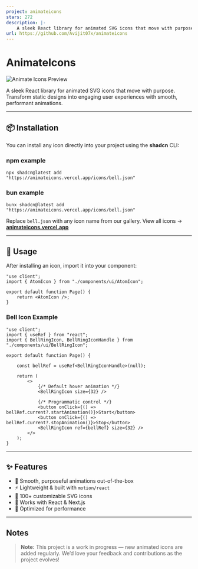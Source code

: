 ```yaml
---
project: animateicons
stars: 272
description: |-
    A sleek React library for animated SVG icons that move with purpose. Transform static designs into engaging user experiences with smooth, performant animations.
url: https://github.com/Avijit07x/animateicons
---
```


# AnimateIcons

![Animate Icons Preview](https://animateicons.vercel.app/_next/static/media/og.8b896778.png)

A sleek React library for animated SVG icons that move with purpose. Transform static designs into engaging user experiences with smooth, performant animations.

---

## 📦 Installation

You can install any icon directly into your project using the **shadcn** CLI:

### npm example

```
npx shadcn@latest add "https://animateicons.vercel.app/icons/bell.json"
```

### bun example

```
bunx shadcn@latest add "https://animateicons.vercel.app/icons/bell.json"
```

Replace `bell.json` with any icon name from our gallery.
View all icons → **[animateicons.vercel.app](https://animateicons.vercel.app)**

---

## 🚀 Usage

After installing an icon, import it into your component:

```tsx
"use client";
import { AtomIcon } from "./components/ui/AtomIcon";

export default function Page() {
	return <AtomIcon />;
}
```

### Bell Icon Example

```tsx
"use client";
import { useRef } from "react";
import { BellRingIcon, BellRingIconHandle } from "./components/ui/BellRingIcon";

export default function Page() {
    
	const bellRef = useRef<BellRingIconHandle>(null);

	return (
		<>
			{/* Default hover animation */}
			<BellRingIcon size={32} />

			{/* Programmatic control */}
			<button onClick={() => bellRef.current?.startAnimation()}>Start</button>
			<button onClick={() => bellRef.current?.stopAnimation()}>Stop</button>
			<BellRingIcon ref={bellRef} size={32} />
		</>
	);
}
```

---

## ✨ Features

- 🎯 Smooth, purposeful animations out-of-the-box
- ⚡ Lightweight & built with `motion/react`
- 🎨 100+ customizable SVG icons
- 📱 Works with React & Next.js
- 🔧 Optimized for performance

---

## Notes

> **Note:** This project is a work in progress — new animated icons are added regularly.
> We’d love your feedback and contributions as the project evolves!

